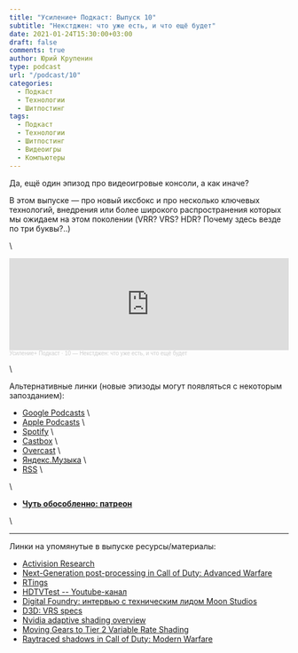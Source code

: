 ```yaml
---
title: "Усиление+ Подкаст: Выпуск 10"
subtitle: "Некстджен: что уже есть, и что ещё будет"
date: 2021-01-24T15:30:00+03:00
draft: false
comments: true
author: Юрий Крупенин
type: podcast
url: "/podcast/10"
categories:
  - Подкаст
  - Технологии
  - Шитпостинг
tags:
  - Подкаст
  - Технологии
  - Шитпостинг
  - Видеоигры
  - Компьютеры
---
```

Да, ещё один эпизод про видеоигровые консоли, а как иначе?

В этом выпуске — про новый иксбокс и про несколько ключевых технологий, внедрения или более широкого распространения которых мы ожидаем на этом поколении (VRR? VRS? HDR? Почему здесь везде по три буквы?..)

\

<iframe width="100%" height="166" scrolling="no" frameborder="no" allow="autoplay" src="https://w.soundcloud.com/player/?url=https%3A//api.soundcloud.com/tracks/971678332&color=%23ff5500&auto_play=false&hide_related=false&show_comments=true&show_user=true&show_reposts=false&show_teaser=true"></iframe><div style="font-size: 10px; color: #cccccc;line-break: anywhere;word-break: normal;overflow: hidden;white-space: nowrap;text-overflow: ellipsis; font-family: Interstate,Lucida Grande,Lucida Sans Unicode,Lucida Sans,Garuda,Verdana,Tahoma,sans-serif;font-weight: 100;"><a href="https://soundcloud.com/usilenie_plus" title="Усиление+ Подкаст" target="_blank" style="color: #cccccc; text-decoration: none;">Усиление+ Подкаст</a> · <a href="https://soundcloud.com/usilenie_plus/10-nekstdzhen-chto-uzhe-est-i-chto-eshchyo-budet" title="10 — Некстджен: что уже есть, и что ещё будет" target="_blank" style="color: #cccccc; text-decoration: none;">10 — Некстджен: что уже есть, и что ещё будет</a></div>

\

Альтернативные линки (новые эпизоды могут появляться с некоторым запозданием):

* [Google Podcasts](https://podcasts.google.com/?feed=aHR0cDovL2ZlZWRzLnNvdW5kY2xvdWQuY29tL3VzZXJzL3NvdW5kY2xvdWQ6dXNlcnM6MjM0MzMyOTQvc291bmRzLnJzcw) \
* [Apple Podcasts](https://podcasts.apple.com/ru/podcast/%D1%83%D1%81%D0%B8%D0%BB%D0%B5%D0%BD%D0%B8%D0%B5-%D0%BF%D0%BE%D0%B4%D0%BA%D0%B0%D1%81%D1%82/id1487512789) \
* [Spotify](https://open.spotify.com/show/4dQbxnwJjsz4z9UdCVJR6H) \
* [Castbox](https://castbox.fm/channel/%D0%A3%D1%81%D0%B8%D0%BB%D0%B5%D0%BD%D0%B8%D0%B5%2B-%D0%9F%D0%BE%D0%B4%D0%BA%D0%B0%D1%81%D1%82-id2462850) \
* [Overcast](https://overcast.fm/itunes1487512789) \
* [Яндекс.Музыка](https://music.yandex.ru/album/9244822) \
* [RSS](https://anchor.fm/s/1079e220/podcast/rss) \

\

* [<b>Чуть обособленно: патреон</b>](https://patreon.com/usilenie)

\

---

Линки на упомянутые в выпуске ресурсы/материалы:

* [Activision Research](https://research.activision.com/)
* [Next-Generation post-processing in Call of Duty: Advanced Warfare](http://advances.realtimerendering.com/s2014/sledgehammer/Next-Generation-Post-Processing-in-Call-of-Duty-Advanced-Warfare-v17.pptx)
* [RTings](https://www.rtings.com/)
* [HDTVTest -- Youtube-канал](https://www.youtube.com/user/hdtvtest)
* [Digital Foundry: интервью с техническим лидом Moon Studios](https://www.youtube.com/watch?v=HxOUpb5UrRk)
* [D3D:  VRS specs](https://microsoft.github.io/DirectX-Specs/d3d/VariableRateShading.html)
* [Nvidia adaptive shading overview](http://www.leiy.cc/publications/nas/nas-gdc19.pdf)
* [Moving Gears to Tier 2 Variable Rate Shading](https://devblogs.microsoft.com/directx/gears-vrs-tier2/)
* [Raytraced shadows in Call of Duty: Modern Warfare](https://www.activision.com/cdn/research/Raytraced_Shadows_in_Call_of_Duty_Modern_Warfare.pdf)



